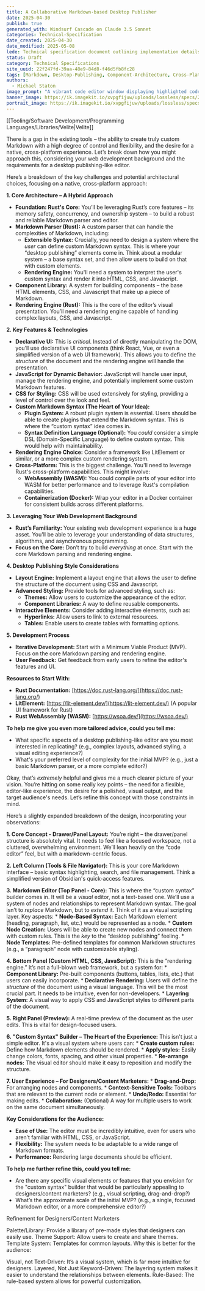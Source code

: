 ```yaml
---
title: A Collaborative Markdown-based Desktop Publisher
date: 2025-04-30
publish: true
generated_with: Windsurf Cascade on Claude 3.5 Sonnet
categories: Technical-Specification
date_created: 2025-04-30
date_modified: 2025-05-08
lede: Technical specification document outlining implementation details
status: Draft
category: Technical Specifications
site_uuid: 22f247fd-39aa-48e9-84d8-f46d5fb8fc28
tags: [Markdown, Desktop-Publishing, Component-Architecture, Cross-Platform]
authors:
  - Michael Staton
image_prompt: "A vibrant code editor window displaying highlighted code blocks, surrounded by glowing brackets and syntax symbols. The focus is on clarity, readability, and the elegance of well-rendered code."
banner_image: https://ik.imagekit.io/xvpgfijuw/uploads/lossless/specs/2025-05-05_banner_image_Create-a-Collaborative-Markdown-based-Desktop-Publisher_e5857fe4-f780-40bc-863f-6b4042254632_y1hFAhX4x.webp
portrait_image: https://ik.imagekit.io/xvpgfijuw/uploads/lossless/specs/2025-05-05_portrait_image_Create-a-Collaborative-Markdown-based-Desktop-Publisher_b6e895a7-634b-48fa-8a60-577b09774334_YhRuUV44UD.webp
---
```

[[Tooling/Software Development/Programming Languages/Libraries/Velite|Velite]]

There is a gap in the existing tools – the ability to create truly custom Markdown with a high degree of control and flexibility, and the desire for a native, cross-platform experience.  Let’s break down how you might approach this, considering your web development background and the requirements for a desktop publishing-like editor.

Here’s a breakdown of the key challenges and potential architectural choices, focusing on a native, cross-platform approach:

**1. Core Architecture – A Hybrid Approach**

*   **Foundation: Rust's Core:** You’ll be leveraging Rust’s core features – its memory safety, concurrency, and ownership system – to build a robust and reliable Markdown parser and editor.
*   **Markdown Parser (Rust):**  A custom parser that can handle the complexities of Markdown, including:
    *   **Extensible Syntax:**  Crucially, you need to design a system where the *user* can define custom Markdown syntax. This is where your “desktop publishing” elements come in. Think about a modular system – a base syntax set, and then allow users to build on that with custom elements.
    *   **Rendering Engine:**  You'll need a system to interpret the user's custom syntax and render it into HTML, CSS, and Javascript.
*   **Component Library:** A system for building components – the base HTML elements, CSS, and Javascript that make up a piece of Markdown.
*   **Rendering Engine (Rust):** This is the core of the editor’s visual presentation. You’ll need a rendering engine capable of handling complex layouts, CSS, and Javascript.

**2. Key Features & Technologies**

*   **Declarative UI:**  This is *critical*.  Instead of directly manipulating the DOM, you’ll use declarative UI components (think React, Vue, or even a simplified version of a web UI framework). This allows you to define the *structure* of the document and the rendering engine will handle the presentation.
*   **JavaScript for Dynamic Behavior:**  JavaScript will handle user input, manage the rendering engine, and potentially implement some custom Markdown features.
*   **CSS for Styling:**  CSS will be used extensively for styling, providing a level of control over the look and feel.
*   **Custom Markdown Syntax (The Heart of Your Idea):**
    *   **Plugin System:**  A robust plugin system is essential. Users should be able to create plugins that extend the Markdown syntax. This is where the “custom syntax” idea comes in.
    *   **Syntax Definition Language (Optional):**  You *could* consider a simple DSL (Domain-Specific Language) to define custom syntax.  This would help with maintainability.
*   **Rendering Engine Choice:** Consider a framework like LitElement or similar, or a more complex custom rendering system.
*   **Cross-Platform:** This is the biggest challenge.  You'll need to leverage Rust's cross-platform capabilities.  This might involve:
    *   **WebAssembly (WASM):**  You could compile parts of your editor into WASM for better performance and to leverage Rust's compilation capabilities.
    *   **Containerization (Docker):**  Wrap your editor in a Docker container for consistent builds across different platforms.

**3. Leveraging Your Web Development Background**

*   **Rust’s Familiarity:** Your existing web development experience is a huge asset.  You'll be able to leverage your understanding of data structures, algorithms, and asynchronous programming.
*   **Focus on the Core:**  Don’t try to build *everything* at once. Start with the core Markdown parsing and rendering engine.

**4.  Desktop Publishing Style Considerations**

*   **Layout Engine:** Implement a layout engine that allows the user to define the structure of the document using CSS and Javascript.
*   **Advanced Styling:**  Provide tools for advanced styling, such as:
    *   **Themes:**  Allow users to customize the appearance of the editor.
    *   **Component Libraries:** A way to define reusable components.
*   **Interactive Elements:**  Consider adding interactive elements, such as:
    *   **Hyperlinks:** Allow users to link to external resources.
    *   **Tables:**  Enable users to create tables with formatting options.

**5.  Development Process**

*   **Iterative Development:** Start with a Minimum Viable Product (MVP).  Focus on the core Markdown parsing and rendering engine.
*   **User Feedback:** Get feedback from early users to refine the editor's features and UI.

**Resources to Start With:**

*   **Rust Documentation:** [https://doc.rust-lang.org/](https://doc.rust-lang.org/)
*   **LitElement:** [https://lit-element.dev/](https://lit-element.dev/) (A popular UI framework for Rust)
*   **Rust WebAssembly (WASM):** [https://wsoa.dev/](https://wsoa.dev/)

**To help me give you even more tailored advice, could you tell me:**

*   What specific aspects of a desktop publishing-like editor are you most interested in replicating? (e.g., complex layouts, advanced styling, a visual editing experience?)
*   What's your preferred level of complexity for the initial MVP? (e.g., just a basic Markdown parser, or a more complete editor?)

Okay, that’s *extremely* helpful and gives me a much clearer picture of your vision. You’re hitting on some really key points – the need for a flexible, editor-like experience, the desire for a polished, visual output, and the target audience's needs. Let’s refine this concept with those constraints in mind.

Here’s a slightly expanded breakdown of the design, incorporating your observations:

**1. Core Concept - Drawer/Panel Layout:**  You’re right – the drawer/panel structure is absolutely vital. It needs to feel like a focused workspace, not a cluttered, overwhelming environment.  We’ll lean heavily on the “code editor” feel, but with a markdown-centric focus.

**2. Left Column (Tools & File Navigator):** This is your core Markdown interface – basic syntax highlighting, search, and file management. Think a simplified version of Obsidian's quick-access features.

**3. Markdown Editor (Top Panel - Core):**  This is where the “custom syntax” builder comes in.  It will be a *visual* editor, not a text-based one.  We’ll use a system of nodes and relationships to represent Markdown syntax.  The goal isn’t to *replace* Markdown, but to *extend* it.  Think of it as a visual scripting layer.  Key aspects:
    * **Node-Based Syntax:** Each Markdown element (heading, paragraph, list, etc.) would be represented as a node.
    * **Custom Node Creation:**  Users will be able to create new nodes and connect them with custom rules.  This is the *key* to the “desktop publishing” feeling.
    * **Node Templates:**  Pre-defined templates for common Markdown structures (e.g., a “paragraph” node with customizable styling).

**4. Bottom Panel (Custom HTML, CSS, JavaScript):** This is the “rendering engine.”  It’s not a full-blown web framework, but a system for:
    * **Component Library:** Pre-built components (buttons, tables, lists, etc.) that users can easily incorporate.
    * **Declarative Rendering:**  Users will define the *structure* of the document using a visual language.  This will be the most crucial part.  It needs to be intuitive, even for non-developers.
    * **Layering System:**  A visual way to apply CSS and JavaScript styles to different parts of the document.

**5. Right Panel (Preview):**  A real-time preview of the document as the user edits.  This is vital for design-focused users.

**6.  "Custom Syntax" Builder – The Heart of the Experience:**  This isn't just a simple editor.  It's a visual system where users can:
    * **Create custom rules:** Define how Markdown elements should be rendered.
    * **Apply styles:**  Easily change colors, fonts, spacing, and other visual properties.
    * **Re-arrange nodes:**  The visual editor should make it easy to reposition and modify the structure.

**7. User Experience – For Designers/Content Marketers:**
    * **Drag-and-Drop:**  For arranging nodes and components.
    * **Context-Sensitive Tools:**  Toolbars that are relevant to the current node or element.
    * **Undo/Redo:**  Essential for making edits.
    * **Collaboration:**  (Optional) A way for multiple users to work on the same document simultaneously.

**Key Considerations for the Audience:**

*   **Ease of Use:**  The editor must be incredibly intuitive, even for users who aren’t familiar with HTML, CSS, or JavaScript.
*   **Flexibility:**  The system needs to be adaptable to a wide range of Markdown formats.
*   **Performance:**  Rendering large documents should be efficient.

**To help me further refine this, could you tell me:**

*   Are there any specific visual elements or features that you envision for the "custom syntax" builder that would be particularly appealing to designers/content marketers? (e.g., visual scripting, drag-and-drop?)
*   What’s the approximate scale of the initial MVP? (e.g., a single, focused Markdown editor, or a more comprehensive editor?)

Refinement for Designers/Content Marketers

Palette/Library: Provide a library of pre-made styles that designers can easily use.
Theme Support: Allow users to create and share themes.
Template System: Templates for common layouts.
Why this is better for the audience:

Visual, not Text-Driven: It’s a visual system, which is far more intuitive for designers.
Layered, Not Just Keyword-Driven: The layering system makes it easier to understand the relationships between elements.
Rule-Based: The rule-based system allows for powerful customization.
